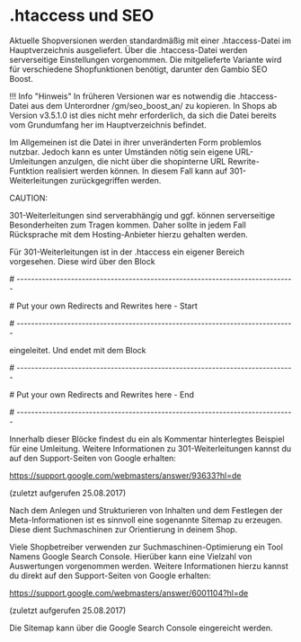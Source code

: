 # .htaccess und SEO 

Aktuelle Shopversionen werden standardmäßig mit einer .htaccess-Datei im Hauptverzeichnis ausgeliefert. Über die .htaccess-Datei werden serverseitige Einstellungen vorgenommen. Die mitgelieferte Variante wird für verschiedene Shopfunktionen benötigt, darunter den Gambio SEO Boost.

!!! Info "Hinweis"
	 In früheren Versionen war es notwendig die .htaccess-Datei aus dem Unterordner /gm/seo\_boost\_an/ zu kopieren. In Shops ab Version v3.5.1.0 ist dies nicht mehr erforderlich, da sich die Datei bereits vom Grundumfang her im Hauptverzeichnis befindet.

Im Allgemeinen ist die Datei in ihrer unveränderten Form problemlos nutzbar. Jedoch kann es unter Umständen nötig sein eigene URL-Umleitungen anzulgen, die nicht über die shopinterne URL Rewrite-Funtktion realisiert werden können. In diesem Fall kann auf 301-Weiterleitungen zurückgegriffen werden.

CAUTION:

301-Weiterleitungen sind serverabhängig und ggf. können serverseitige Besonderheiten zum Tragen kommen. Daher sollte in jedem Fall Rücksprache mit dem Hosting-Anbieter hierzu gehalten werden.

Für 301-Weiterleitungen ist in der .htaccess ein eigener Bereich vorgesehen. Diese wird über den Block

\# -----------------------------------------------------------------------------

\# Put your own Redirects and Rewrites here - Start

\# -----------------------------------------------------------------------------

eingeleitet. Und endet mit dem Block

\# -----------------------------------------------------------------------------

\# Put your own Redirects and Rewrites here - End

\# -----------------------------------------------------------------------------

Innerhalb dieser Blöcke findest du ein als Kommentar hinterlegtes Beispiel für eine Umleitung. Weitere Informationen zu 301-Weiterleitungen kannst du auf den Support-Seiten von Google erhalten:

https://support.google.com/webmasters/answer/93633?hl=de

\(zuletzt aufgerufen 25.08.2017\)

Nach dem Anlegen und Strukturieren von Inhalten und dem Festlegen der Meta-Informationen ist es sinnvoll eine sogenannte Sitemap zu erzeugen. Diese dient Suchmaschinen zur Orientierung in deinem Shop.

Viele Shopbetreiber verwenden zur Suchmaschinen-Optimierung ein Tool Namens Google Search Console. Hierüber kann eine Vielzahl von Auswertungen vorgenommen werden. Weitere Informationen hierzu kannst du direkt auf den Support-Seiten von Google erhalten:

https://support.google.com/webmasters/answer/6001104?hl=de

\(zuletzt aufgerufen 25.08.2017\)

Die Sitemap kann über die Google Search Console eingereicht werden.



